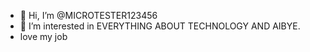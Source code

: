 - 👋 Hi, I’m @MICROTESTER123456
- 👀 I’m interested in EVERYTHING ABOUT TECHNOLOGY AND AIBYE.
- love my job



<!---
MICROTESTER123456/MICROTESTER123456 is a ✨ special ✨ repository because its `README.md` (this file) appears on your GitHub profile.
You can click the Preview link to take a look at your changes.
--->
